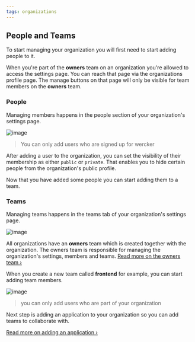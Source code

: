 ```yaml
---
tags: organizations
---
```


## People and Teams

To start managing your organization you will first need to start adding people to it.

When you're part of the **owners** team on an organization you're allowed to access
the settings page. You can reach that page via the organizations profile page.
The manage buttons on that page will only be visible for team members on the
**owners** team.

### People

Managing members happens in the people section of your organization's settings page.

![image](/images/people.jpg)

> You can only add users who are signed up for wercker

After adding a user to the organization, you can set the visibility of their
membership as either `public` or `private`. That enables you to hide certain
people from the organization's public profile.

Now that you have added some people you can start adding them to a team.

### Teams

Managing teams happens in the teams tab of your organization's settings page.

![image](/images/create-team.jpg)

All organizations have an **owners** team which is created together with the
organization. The owners team is responsible for managing the organization's
settings, members and teams.
[Read more on the owners team &rsaquo;](/docs/organizations/owners-team.html)

When you create a new team called **frontend** for example, you can start
adding team members.

![image](/images/team-example.jpg)

> you can only add users who are part of your organization

Next step is adding an application to your organization so you can add teams to
collaborate with.

[Read more on adding an application &rsaquo;](/docs/organizations/adding-an-application.html)
